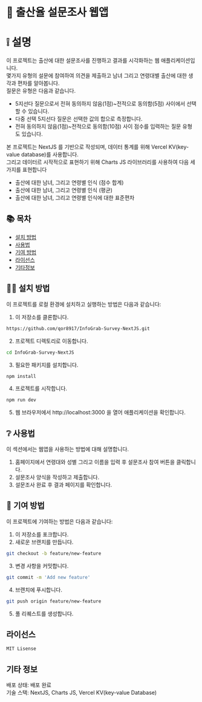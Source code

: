 # 🐣 출산율 설문조사 웹앱

# ❕ 설명
이 프로젝트는 출산에 대한 설문조사를 진행하고 결과를 시각화하는 웹 애플리케이션입니다.   
몇가지 유형의 설문에 참여하여 의견을 제출하고 남녀 그리고 연령대별 출산에 대한 생각과 편차를 알아봅니다.   
질문은 유형은 다음과 같습니다.

- 5지선다 질문으로서 전혀 동의하지 않음(1점)~전적으로 동의함(5점) 사이에서 선택할 수 있습니다.
- 다중 선택 5지선다 질문은 선택한 값의 합으로 측정합니다.
- 전혀 동의하지 않음(1점)~전적으로 동의함(10점) 사이 점수를 입력하는 질문 유형도 있습니다.

본 프로젝트는 NextJS 를 기반으로 작성되며, 데이터 통계를 위해 Vercel KV(key-value database)를 사용합니다.  
그리고 데이터르 시작적으로 표현하기 위해 Charts JS 라이브러리를 사용하여 다음 세가지를 표현합니다

- 출산에 대한 남녀, 그리고 연령별 인식 (점수 합계)
- 출산에 대한 남녀, 그리고 연령별 인식 (평균)
- 출산에 대한 남녀, 그리고 연령별 인식에 대한 표준편차

## 📚 목차
- [설치 방법](#-설치-방법)
- [사용법](#-사용법)
- [기여 방법](#-기여-방법)
- [라이선스](#라이선스)
- [기타정보](#기타-정보)

## 🧑‍💻 설치 방법
이 프로젝트를 로컬 환경에 설치하고 실행하는 방법은 다음과 같습니다:

1. 이 저장소를 클론합니다.
```sh
https://github.com/qor8917/InfoGrab-Survey-NextJS.git
```
2. 프로젝트 디렉토리로 이동합니다.
```sh
cd InfoGrab-Survey-NextJS
```
3. 필요한 패키지를 설치합니다.
```sh
npm install
```
4. 프로젝트를 시작합니다.
```sh
npm run dev
```
5. 웹 브라우저에서 http://localhost:3000 을 열어 애플리케이션을 확인합니다.

## ❔ 사용법
이 섹션에서는 웹앱을 사용하는 방법에 대해 설명합니다.

1. 홈페이지에서 연령대와 성별 그리고 이름을 입력 후 설문조사 참여 버튼을 클릭합니다.
2. 설문조사 양식을 작성하고 제출합니다.
3. 설문조사 완료 후 결과 페이지를 확인합니다.  

## 👫 기여 방법
이 프로젝트에 기여하는 방법은 다음과 같습니다:

1. 이 저장소를 포크합니다.
2. 새로운 브랜치를 만듭니다.
```sh
git checkout -b feature/new-feature
```
3. 변경 사항을 커밋합니다.
```sh
git commit -m 'Add new feature'
```
4. 브랜치에 푸시합니다.
```sh
git push origin feature/new-feature
```
5. 풀 리퀘스트를 생성합니다.

## 라이선스
```sh
MIT Lisense
```

## 기타 정보
배포 상태: 배포 완료  
기술 스택: NextJS, Charts JS, Vercel KV(key-value Database)

